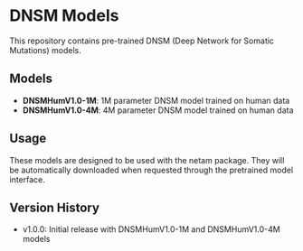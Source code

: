 # DNSM Models

This repository contains pre-trained DNSM (Deep Network for Somatic Mutations) models.

## Models

- **DNSMHumV1.0-1M**: 1M parameter DNSM model trained on human data
- **DNSMHumV1.0-4M**: 4M parameter DNSM model trained on human data

## Usage

These models are designed to be used with the netam package. They will be automatically downloaded when requested through the pretrained model interface.

## Version History

- v1.0.0: Initial release with DNSMHumV1.0-1M and DNSMHumV1.0-4M models